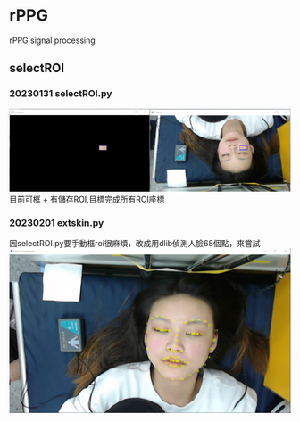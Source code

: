 # rPPG
rPPG signal processing

## selectROI
### 20230131 selectROI.py
![](https://github.com/ZiRu11102165/rPPG/blob/main/selectROI_20230131.png)
目前可框 + 有儲存ROI,目標完成所有ROI座標
### 20230201 extskin.py
因selectROI.py要手動框roi很麻煩，改成用dlib偵測人臉68個點，來嘗試
![](https://github.com/ZiRu11102165/rPPG/blob/main/picture/20230201.png)
